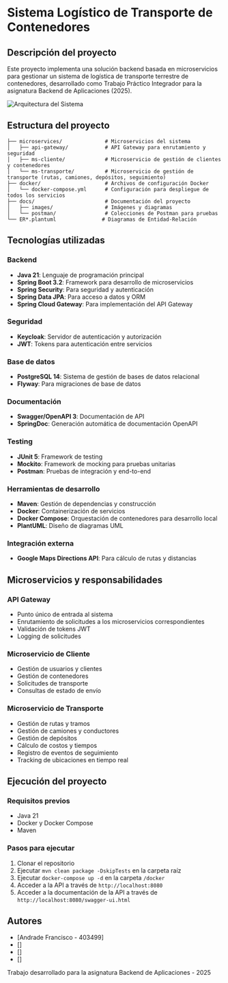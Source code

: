 # Sistema Logístico de Transporte de Contenedores

## Descripción del proyecto
Este proyecto implementa una solución backend basada en microservicios para gestionar un sistema de logística de transporte terrestre de contenedores, desarrollado como Trabajo Práctico Integrador para la asignatura Backend de Aplicaciones (2025).

![Arquitectura del Sistema](./docs/images/arquitectura.png)

## Estructura del proyecto

```
├── microservices/              # Microservicios del sistema
│   ├── api-gateway/            # API Gateway para enrutamiento y seguridad
│   ├── ms-cliente/             # Microservicio de gestión de clientes y contenedores
│   └── ms-transporte/          # Microservicio de gestión de transporte (rutas, camiones, depósitos, seguimiento)
├── docker/                     # Archivos de configuración Docker
│   └── docker-compose.yml      # Configuración para despliegue de todos los servicios
├── docs/                       # Documentación del proyecto
│   ├── images/                 # Imágenes y diagramas
│   └── postman/                # Colecciones de Postman para pruebas
└── ER*.plantuml               # Diagramas de Entidad-Relación
```

## Tecnologías utilizadas

### Backend
- **Java 21**: Lenguaje de programación principal
- **Spring Boot 3.2**: Framework para desarrollo de microservicios
- **Spring Security**: Para seguridad y autenticación
- **Spring Data JPA**: Para acceso a datos y ORM
- **Spring Cloud Gateway**: Para implementación del API Gateway

### Seguridad
- **Keycloak**: Servidor de autenticación y autorización
- **JWT**: Tokens para autenticación entre servicios

### Base de datos
- **PostgreSQL 14**: Sistema de gestión de bases de datos relacional
- **Flyway**: Para migraciones de base de datos

### Documentación
- **Swagger/OpenAPI 3**: Documentación de API
- **SpringDoc**: Generación automática de documentación OpenAPI

### Testing
- **JUnit 5**: Framework de testing
- **Mockito**: Framework de mocking para pruebas unitarias
- **Postman**: Pruebas de integración y end-to-end

### Herramientas de desarrollo
- **Maven**: Gestión de dependencias y construcción
- **Docker**: Containerización de servicios
- **Docker Compose**: Orquestación de contenedores para desarrollo local
- **PlantUML**: Diseño de diagramas UML

### Integración externa
- **Google Maps Directions API**: Para cálculo de rutas y distancias

## Microservicios y responsabilidades

### API Gateway
- Punto único de entrada al sistema
- Enrutamiento de solicitudes a los microservicios correspondientes
- Validación de tokens JWT
- Logging de solicitudes

### Microservicio de Cliente
- Gestión de usuarios y clientes
- Gestión de contenedores
- Solicitudes de transporte
- Consultas de estado de envío

### Microservicio de Transporte
- Gestión de rutas y tramos
- Gestión de camiones y conductores
- Gestión de depósitos
- Cálculo de costos y tiempos
- Registro de eventos de seguimiento
- Tracking de ubicaciones en tiempo real

## Ejecución del proyecto

### Requisitos previos
- Java 21
- Docker y Docker Compose
- Maven

### Pasos para ejecutar
1. Clonar el repositorio
2. Ejecutar `mvn clean package -DskipTests` en la carpeta raíz
3. Ejecutar `docker-compose up -d` en la carpeta `/docker`
4. Acceder a la API a través de `http://localhost:8080`
5. Acceder a la documentación de la API a través de `http://localhost:8080/swagger-ui.html`

## Autores
- [Andrade Francisco - 403499]
- []
- []
- []

Trabajo desarrollado para la asignatura Backend de Aplicaciones - 2025
